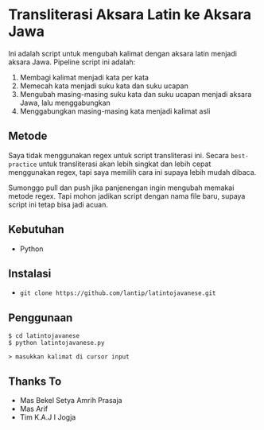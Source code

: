 Transliterasi Aksara Latin ke Aksara Jawa
===
Ini adalah script untuk mengubah kalimat dengan aksara latin menjadi aksara Jawa.
Pipeline script ini adalah:
1. Membagi kalimat menjadi kata per kata
2. Memecah kata menjadi suku kata dan suku ucapan
3. Mengubah masing-masing suku kata dan suku ucapan menjadi aksara Jawa, lalu menggabungkan
4. Menggabungkan masing-masing kata menjadi kalimat asli

Metode
---
Saya tidak menggunakan regex untuk script transliterasi ini. 
Secara `best-practice` untuk transliterasi akan lebih singkat dan lebih cepat menggunakan regex, 
tapi saya memilih cara ini supaya lebih mudah dibaca. 

Sumonggo pull dan push jika panjenengan ingin mengubah memakai metode regex. Tapi mohon jadikan script dengan nama file baru,
supaya script ini tetap bisa jadi acuan.

Kebutuhan
---
- Python

Instalasi
---
- `git clone https://github.com/lantip/latintojavanese.git`

Penggunaan
---

    $ cd latintojavanese
    $ python latintojavanese.py
    
    > masukkan kalimat di cursor input



Thanks To
---
- Mas Bekel Setya Amrih Prasaja
- Mas Arif
- Tim K.A.J I Jogja